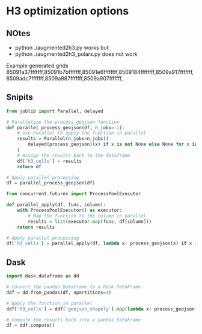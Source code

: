# H3 optimization options

## NOtes

*  python ./augmented2h3.py works but
*  python ./augmented2h3_polars.py does not work


Example generated grids
85091a37fffffff,85091b7bfffffff,85091e6ffffffff,8509184ffffffff,8509a917fffffff,8509adc7fffffff,8509a987fffffff,8509a907fffffff,

## Snipits

```python
from joblib import Parallel, delayed

# Parallelize the process_geojson function
def parallel_process_geojson(df, n_jobs=-1):
    # Use Parallel to apply the function in parallel
    results = Parallel(n_jobs=n_jobs)(
        delayed(process_geojson)(x) if x is not None else None for x in df['geojson_shapely']
    )
    # Assign the results back to the dataframe
    df['h3_cells'] = results
    return df

# Apply parallel processing
df = parallel_process_geojson(df)

```



```python
from concurrent.futures import ProcessPoolExecutor

def parallel_apply(df, func, column):
    with ProcessPoolExecutor() as executor:
        # Map the function to the column in parallel
        results = list(executor.map(func, df[column]))
    return results

# Apply parallel processing
df['h3_cells'] = parallel_apply(df, lambda x: process_geojson(x) if x is not None else None, 'geojson_shapely')

```


## Dask

```python
import dask.dataframe as dd

# Convert the pandas DataFrame to a Dask DataFrame
ddf = dd.from_pandas(df, npartitions=4)

# Apply the function in parallel
ddf['h3_cells'] = ddf['geojson_shapely'].map(lambda x: process_geojson(x) if x is not None else None)

# Compute the results back into a pandas DataFrame
df = ddf.compute()

```